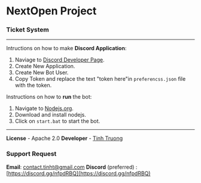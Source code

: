 # NextOpen Project
### Ticket System
______
Intructions on how to make **Discord Application**:
1. Naviage to [Discord Developer Page](https://discordapp.com/developers/applications/).
2. Create New Application.
3. Create New Bot User.
4. Copy Token and replace the text "token here"in ```preferencss.json``` file with the token.

Instructions on how to **run** the bot:
1. Navigate to [Nodejs.org](https://nodejs.org/en/download/).
2. Download and install nodejs.
3. Click on ```start.bat``` to start the bot.

______
**License** - Apache 2.0
**Developer** - [Tinh Truong](https://github.com/tinhtruong22)

### Support Request
**Email**: contact.tinht@gmail.com 
**Discord** (preferred) : [https://discord.gg/nfpdRBQ](https://discord.gg/nfpdRBQ)
